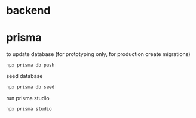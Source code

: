 # backend

# prisma

to update database (for prototyping only, for production create migrations)

```npx prisma db push```

seed database

```npx prisma db seed```

run prisma studio

```npx prisma studio```